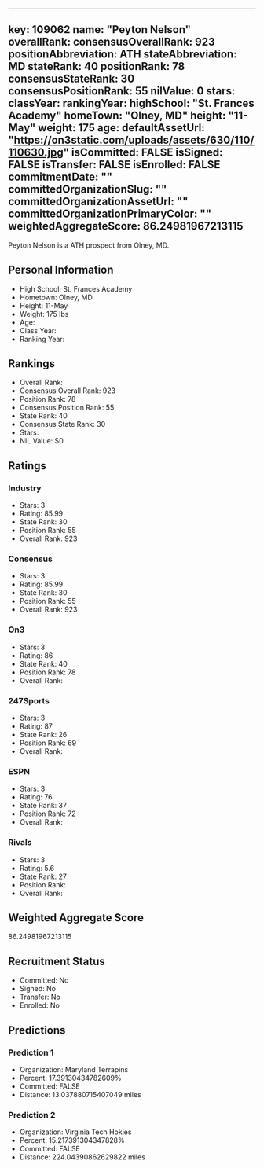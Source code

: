 ---
  key: 109062
  name: "Peyton Nelson"
  overallRank: 
  consensusOverallRank: 923
  positionAbbreviation: ATH
  stateAbbreviation: MD
  stateRank: 40
  positionRank: 78
  consensusStateRank: 30
  consensusPositionRank: 55
  nilValue: 0
  stars: 
  classYear: 
  rankingYear: 
  highSchool: "St. Frances Academy"
  homeTown: "Olney, MD"
  height: "11-May"
  weight: 175
  age: 
  defaultAssetUrl: "https://on3static.com/uploads/assets/630/110/110630.jpg"
  isCommitted: FALSE
  isSigned: FALSE
  isTransfer: FALSE
  isEnrolled: FALSE
  commitmentDate: ""
  committedOrganizationSlug: ""
  committedOrganizationAssetUrl: ""
  committedOrganizationPrimaryColor: ""
  weightedAggregateScore: 86.24981967213115
  ---
  
  Peyton Nelson is a ATH prospect from Olney, MD.
  
  ## Personal Information
  - High School: St. Frances Academy
  - Hometown: Olney, MD
  - Height: 11-May
  - Weight: 175 lbs
  - Age: 
  - Class Year: 
  - Ranking Year: 
  
  ## Rankings
  - Overall Rank: 
  - Consensus Overall Rank: 923
  - Position Rank: 78
  - Consensus Position Rank: 55
  - State Rank: 40
  - Consensus State Rank: 30
  - Stars: 
  - NIL Value: $0
  
  ## Ratings
  
  ### Industry
  - Stars: 3
  - Rating: 85.99
  - State Rank: 30
  - Position Rank: 55
  - Overall Rank: 923
  
  ### Consensus
  - Stars: 3
  - Rating: 85.99
  - State Rank: 30
  - Position Rank: 55
  - Overall Rank: 923
  
  ### On3
  - Stars: 3
  - Rating: 86
  - State Rank: 40
  - Position Rank: 78
  - Overall Rank: 
  
  ### 247Sports
  - Stars: 3
  - Rating: 87
  - State Rank: 26
  - Position Rank: 69
  - Overall Rank: 
  
  ### ESPN
  - Stars: 3
  - Rating: 76
  - State Rank: 37
  - Position Rank: 72
  - Overall Rank: 
  
  ### Rivals
  - Stars: 3
  - Rating: 5.6
  - State Rank: 27
  - Position Rank: 
  - Overall Rank: 
  
  ## Weighted Aggregate Score
  86.24981967213115
  
  ## Recruitment Status
  - Committed: No
  - Signed: No
  - Transfer: No
  - Enrolled: No
  
  
  
  ## Predictions
  
  ### Prediction 1
  - Organization: Maryland Terrapins
  - Percent: 17.39130434782609%
  - Committed: FALSE
  - Distance: 13.037880715407049 miles
  
  ### Prediction 2
  - Organization: Virginia Tech Hokies
  - Percent: 15.217391304347828%
  - Committed: FALSE
  - Distance: 224.04390862629822 miles
  